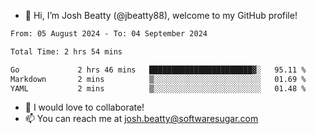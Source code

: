 - 👋 Hi, I’m Josh Beatty (@jbeatty88), welcome to my GitHub profile!

<!--START_SECTION:waka-->

```txt
From: 05 August 2024 - To: 04 September 2024

Total Time: 2 hrs 54 mins

Go             2 hrs 46 mins   ███████████████████████▓░   95.11 %
Markdown       2 mins          ▒░░░░░░░░░░░░░░░░░░░░░░░░   01.69 %
YAML           2 mins          ▒░░░░░░░░░░░░░░░░░░░░░░░░   01.48 %
```

<!--END_SECTION:waka-->

- 💞️ I would love to collaborate!
- 📫 You can reach me at josh.beatty@softwaresugar.com

<!---
jbeatty88/jbeatty88 is a ✨ special ✨ repository because its `README.md` (this file) appears on your GitHub profile.
You can click the Preview link to take a look at your changes.
--->
